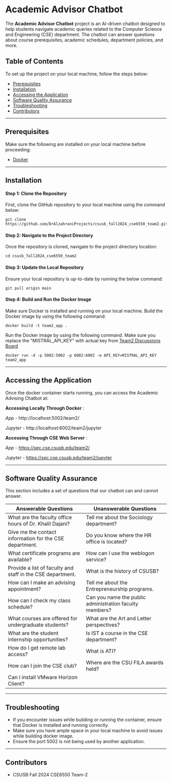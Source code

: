 # Academic Advisor Chatbot 

The **Academic Advisor Chatbot** project is an AI-driven chatbot designed to help students navigate academic queries related to the Computer Science and Engineering (CSE) department. The chatbot can answer questions about course prerequisites, academic schedules, department policies, and more.


## **Table of Contents**

To set up the project on your local machine, follow the steps below:

* [Prerequisites](#prerequisites)
* [Installation](#installation)
* [Accessing the Application](#accessing-the-application)
* [Software Quality Assurance](#software-quality-assurance)
* [Troubleshooting](#troubleshooting)
* [Contributors](#contributors)

---
## Prerequisites

Make sure the following are installed on your local machine before proceeding:

- [Docker](https://www.docker.com/products/docker-desktop/)

---
## Installation

#### Step 1: Clone the Repository

First, clone the GitHub repository to your local machine using the command below:

```
git clone https://github.com/DrAlzahraniProjects/csusb_fall2024_cse6550_team2.git
```


#### Step 2: Navigate to the Project Directory

Once the repository is cloned, navigate to the project directory location:

```
cd csusb_fall2024_cse6550_team2
```

#### Step 3: Update the Local Repository

Ensure your local repository is up-to-date by running the below command:

```
git pull origin main
```

#### Step 4: Build and Run the Docker Image

Make sure Docker is installed and running on your local machine. Build the Docker image by using the following command:

```
docker build -t team2_app .
```

Run the Docker image by using the following command. Make sure you replace the "MISTRAL_API_KEY" with actual key from [Team2 Discussions Board](https://csusb.instructure.com/courses/43192/discussion_topics/419700) 
```
docker run -d -p 5002:5002 -p 6002:6002 -e API_KEY=MISTRAL_API_KEY  team2_app
```
---
## Accessing the Application

Once the docker container starts running, you can access the Academic Advising Chatbot at:

**Accessing Locally Through Docker** : 

*App* - http://localhost:5002/team2/

*Jupyter* -  http://localhost:6002/team2/jupyter

**Accessing Through CSE Web Server** : 

*App* - https://sec.cse.csusb.edu/team2/

*Jupyter* - https://sec.cse.csusb.edu/team2/jupyter

---

## Software Quality Assurance 

This section includes a set of questions that our chatbot can and cannot answer.

| **Answerable Questions**                                                                 | **Unanswerable Questions**                                                |
|------------------------------------------------------------------------------------------|---------------------------------------------------------------------------|
| What are the faculty office hours of Dr. Khalil Dajani?                                  | Tell me about the Sociology department?                                   |
| Give me the contact information for the CSE department.                                  | Do you know where the HR office is located?                              |
| What certificate programs are available?                                                | How can I use the weblogon service?                                      |
| Provide a list of faculty and staff in the CSE department.                               | What is the history of CSUSB?                                            |
| How can I make an advising appointment?                                                 | Tell me about the Entrepreneurship programs.                             |
| How can I check my class schedule?                                                      | Can you name the public administration faculty members?                  |
| What courses are offered for undergraduate students?                                     | What are the Art and Letter perspectives?                       |
| What are the student internship opportunities?                                           | Is IST a course in the CSE department?                                   |
| How do I get remote lab access?                                                         | What is ATI?                                                             |
| How can I join the CSE club?                                                            | Where are the CSU FILA awards held?                                      |
| Can I install VMware Horizon Client?                                                    |                                                                           |

---

## Troubleshooting
- If you encounter issues while building or running the container, ensure that Docker is installed and running correctly.
- Make sure you have ample space in your local machine to avoid issues while building docker image.
- Ensure the port 5002 is not being used by another application.

---

## Contributors
- CSUSB Fall 2024 CSE6550 Team-2
